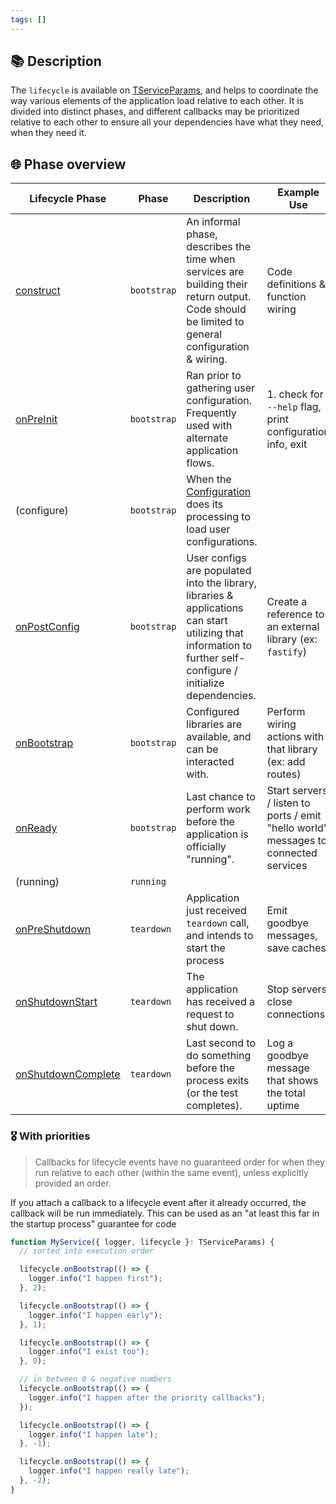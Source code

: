 ```yaml
---
tags: []
---
```

## 📚 Description

The `lifecycle` is available on [TServiceParams](/core/exports/TServiceParams), and helps to coordinate the way various elements of the application load relative to each other. It is divided into distinct phases, and different callbacks may be prioritized relative to each other to ensure all your dependencies have what they need, when they need it.
## 🌐 Phase overview

| Lifecycle Phase        | Phase       | Description                                                                                                                                                     | Example Use                                                                         |
| ---------------------- | ----------- | --------------------------------------------------------------------------------------------------------------------------------------------------------------- | ----------------------------------------------------------------------------------- |
| [construct](/core/lifecycle/construct)          | `bootstrap` | An informal phase, describes the time when services are building their return output. Code should be limited to general configuration & wiring.                 | Code definitions & function wiring                                                  |
| [onPreInit](/core/lifecycle/onPreInit)          | `bootstrap` | Ran prior to gathering user configuration. Frequently used with alternate application flows.                                                                    | 1. check for `--help` flag, print configuration info, exit                |
| (configure)            | `bootstrap` | When the [Configuration](/core/configuration) does its processing to load user configurations.                                                                                     |                                                                                     |
| [onPostConfig](/core/lifecycle/onPostConfig)       | `bootstrap` | User configs are populated into the library, libraries & applications can start utilizing that information to further self-configure / initialize dependencies. | Create a reference to an external library (ex: `fastify`)                           |
| [onBootstrap](/core/lifecycle/onBootstrap)        | `bootstrap` | Configured libraries are available, and can be interacted with.                                                                                                 | Perform wiring actions with that library (ex: add routes)                           |
| [onReady](/core/lifecycle/onReady)            | `bootstrap` | Last chance to perform work before the application is officially "running".                                                                                     | Start servers / listen to ports / emit "hello world" messages to connected services |
| (running)              | `running`   |                                                                                                                                                                 |                                                                                     |
| [onPreShutdown](/core/lifecycle/onPreShutdown)      | `teardown`  | Application just received `teardown` call, and intends to start the process                                                                                     | Emit goodbye messages, save caches                                                  |
| [onShutdownStart](/core/lifecycle/onShutdownStart)    | `teardown`  | The application has received a request to shut down.                                                                                                            | Stop servers, close connections                                                     |
| [onShutdownComplete](/core/lifecycle/onShutdownComplete) | `teardown`  | Last second to do something before the process exits (or the test completes).                                                                                   | Log a goodbye message that shows the total uptime                                   |

### 🎖 With priorities

> Callbacks for lifecycle events have no guaranteed order for when they run relative to each other (within the same event), unless explicitly provided an order.

If you attach a callback to a lifecycle event after it already occurred, the callback will be run immediately. This can be used as an "at least this far in the startup process" guarantee for code

```typescript
function MyService({ logger, lifecycle }: TServiceParams) {
  // sorted into execution order

  lifecycle.onBootstrap(() => {
    logger.info("I happen first");
  }, 2);

  lifecycle.onBootstrap(() => {
    logger.info("I happen early");
  }, 1);

  lifecycle.onBootstrap(() => {
    logger.info("I exist too");
  }, 0);

  // in between 0 & negative numbers
  lifecycle.onBootstrap(() => {
    logger.info("I happen after the priority callbacks");
  });

  lifecycle.onBootstrap(() => {
    logger.info("I happen late");
  }, -1);

  lifecycle.onBootstrap(() => {
    logger.info("I happen really late");
  }, -2);
}
```
